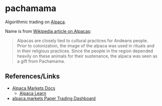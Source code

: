 # pachamama

Algorithmic trading on [Alpaca](https://alpaca.markets/).

Name is from [Wikipedia article on Alpacas](https://en.wikipedia.org/wiki/Alpaca):
> Alpacas are closely tied to cultural practices for Andeans people. Prior to colonization, the image of the alpaca was used in rituals and in their religious practices. Since the people in the region depended heavily on these animals for their sustenance, the alpaca was seen as a gift from Pachamama.

## References/Links

- [Alpaca Markets Docs](https://docs.alpaca.markets/)
  + [Alpaca Learn](https://alpaca.markets/learn)
- [alpaca.markets Paper Trading Dashboard](https://app.alpaca.markets/paper/dashboard/overview)

